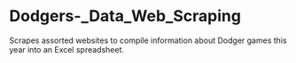 # Dodgers-_Data_Web_Scraping
Scrapes assorted websites to compile information about Dodger games this year into an Excel spreadsheet.
